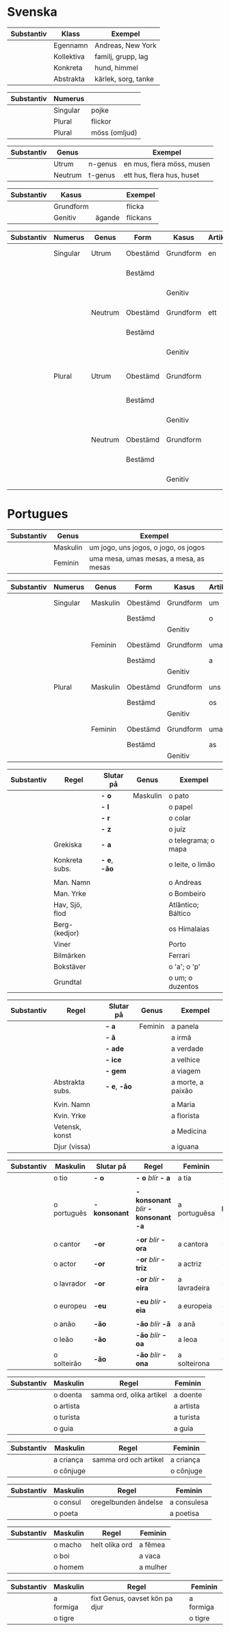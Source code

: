 # Svenska

|  Substantiv  | Klass      | Exempel             |
| ------------ | ---------- | ------------------- |
|              | Egennamn   | Andreas, New York   |
|              | Kollektiva | familj, grupp, lag  |
|              | Konkreta   | hund, himmel        |
|              | Abstrakta  | kärlek, sorg, tanke |

|  Substantiv  | Numerus    |               | 
| ------------ | ---------- | ------------- |
|              | Singular   | pojke         |
|              | Plural     | flickor       |
|              | Plural     | möss (omljud) |

|  Substantiv  | Genus      |         | Exempel                   |
| ------------ | ---------- | ------- | ------------------------- |
|              | Utrum      | n-genus | en mus, flera möss, musen |
|              | Neutrum    | t-genus | ett hus, flera hus, huset |


|  Substantiv  | Kasus      |         | Exempel  |
| ------------ | ---------- | ------- | ---------|
|              | Grundform  |         | flicka   |
|              | Genitiv    | ägande  | flickans |


|  Substantiv  | Numerus   | Genus     | Form          | Kasus      | Artikel | Exempel             |
| ------------ | --------- | --------- | ------------- | ---------- | --------| ------------------- |
|              |  Singular | Utrum     | Obestämd      | Grundform  | en      | en hund, en familj  |
|              |           |           | Bestämd       |            |         | hunden, familjen    |
|              |           |           |               | Genitiv    |         | hundens, mannens    |
|              |           | Neutrum   | Obestämd      | Grundform  | ett     | ett hus, ett fartyg |
|              |           |           | Bestämd       |            |         | huset, fartyget     |
|              |           |           |               | Genitiv    |         | husets, fartygets   |
|              |  Plural   | Utrum     | Obestämd      | Grundform  |         | barn, flera flickor |
|              |           |           | Bestämd       |            |         | barnen, flickorna   |
|              |           |           |               | Genitiv    |         | barnens, flickornas |
|              |           | Neutrum   | Obestämd      | Grundform  |         | flera hus, fartyg   |
|              |           |           | Bestämd       |            |         | husen, fartygen     |
|              |           |           |               | Genitiv    |         | husens, fartygens   |

# Portugues

|  Substantiv  | Genus      | Exempel                                |
| ------------ | ---------- | -------------------------------------- |
|              | Maskulin   | um jogo, uns jogos, o jogo, os jogos   |
|              | Feminin    | uma mesa, umas mesas, a mesa, as mesas |


|  Substantiv  | Numerus   | Genus     | Form          | Kasus      | Artikel | Exempel             |
| ------------ | --------- | --------- | ------------- | ---------- | ------- | ------------------- |
|              |  Singular | Maskulin  | Obestämd      | Grundform  | um      | um jardim           |
|              |           |           | Bestämd       |            | o       | o sol               |
|              |           |           |               | Genitiv    |         |                     |
|              |           | Feminin   | Obestämd      | Grundform  | uma     | uma escova          |
|              |           |           | Bestämd       |            | a       | a colega            |
|              |           |           |               | Genitiv    |         |                     |
|              |  Plural   | Maskulin  | Obestämd      | Grundform  | uns     | uns discos          |
|              |           |           | Bestämd       |            | os      | os ovos             |
|              |           |           |               | Genitiv    |         |                     |
|              |           | Feminin   | Obestämd      | Grundform  | umas    | umas praias         |
|              |           |           | Bestämd       |            | as      | as luzes            |
|              |           |           |               | Genitiv    |         |                     |


|  Substantiv  | Regel          | Slutar på        | Genus      | Exempel             |
| ------------ | -------------- | ---------------- | ---------- | ------------------- |
|              |                | **- o**          | Maskulin   | o pato              |
|              |                | **- l**          |            | o papel             |
|              |                | **- r**          |            | o colar             |
|              |                | **- z**          |            | o juíz              |
|              | Grekiska       | **- a**          |            | o telegrama; o mapa |
|              | Konkreta subs. | **- e**, **-âo** |            | o leite, o limâo    |
|              |                |                  |            |                     |
|              | Man. Namn      |                  |            | o Andreas           |
|              | Man. Yrke      |                  |            | o Bombeiro          |
|              | Hav, Sjö, flod |                  |            | Atlântico; Báltico  |
|              | Berg-(kedjor)  |                  |            | os Himalaias        |
|              | Viner          |                  |            | Porto               |
|              | Bilmärken      |                  |            | Ferrari             |
|              | Bokstäver      |                  |            | o 'a'; o 'p'        |
|              | Grundtal       |                  |            | o um; o duzentos    |

|  Substantiv  | Regel          | Slutar på        | Genus      | Exempel             |
| ------------ | -------------- | ---------------- | ---------- | ------------------- |
|              |                | **- a**          | Feminin    | a panela            |
|              |                | **- ã**          |            | a irmã              |
|              |                | **- ade**        |            | a verdade           |
|              |                | **- ice**        |            | a velhice           |
|              |                | **- gem**        |            | a viagem            |
|              | Abstrakta subs.| **- e**, **-âo** |            | a morte, a paixão   |
|              |                |                  |            |                     |
|              | Kvin. Namn     |                  |            | a Maria             |
|              | Kvin. Yrke     |                  |            | a florista          |
|              | Vetensk, konst |                  |            | a Medicina          |
|              | Djur (vissa)   |                  |            | a iguana            |

|  Substantiv  | Maskulin       | Slutar på       | Regel                                    | Feminin       | Slutar på               |
| ------------ | -------------- | --------------- | ---------------------------------------- | ------------- | ----------------------- |
|              |  o tio         | **- o**         | **- o** _blir_ **- a**                   | a tia         | **- a**                 |
|              |                |                 |                                          |               |                         |
|              |  o português   | **-konsonant**  | **-konsonant** _blir_ **-konsonant -a**  | a portuguêsa  | **-konsonant -a**       |
|              |                |                 |                                          |               |                         |
|              |  o cantor      | **-or**         | **-or** _blir_ **-ora**                  | a cantora     | **-ora**                |
|              |  o actor       | **-or**         | **-or** _blir_ **-triz**                 | a actriz      | **-triz**               |
|              |  o lavrador    | **-or**         | **-or** _blir_ **-eira**                 | a lavradeira  | **-eira**               |
|              |                |                 |                                          |               |                         |
|              |  o europeu     | **-eu**         | **-eu** _blir_ **-eia**                  | a europeia    | **-eia**                |
|              |                |                 |                                          |               |                         |
|              |  o anão        | **-ão**         | **-ão** _blir_ **-ã**                    | a anã         | **-ã**                  |
|              |  o leão        | **-ão**         | **-ão** _blir_ **-oa**                   | a leoa        | **-oa**                 |
|              |  o solteirão   | **-ão**         | **-ão** _blir_ **-ona**                  | a solteirona  | **-ona**                |


|  Substantiv  | Maskulin       | Regel                      | Feminin     |  
| ------------ | -------------- | -------------------------- | ----------- | 
|              | o doenta       | samma ord, olika artikel   | a doente    | 
|              | o artista      |                            | a artista   | 
|              | o turista      |                            | a turista   | 
|              | o guia         |                            | a guia      | 

|  Substantiv  | Maskulin       | Regel                      | Feminin     |  
| ------------ | -------------- | -------------------------- | ----------- | 
|              | a criança      | samma ord och artikel      | a criança   | 
|              | o cônjuge      |                            | o cônjuge   | 

|  Substantiv  | Maskulin       | Regel                      | Feminin     |  
| ------------ | -------------- | -------------------------- | ----------- | 
|              | o consul       | oregelbunden ändelse       | a consulesa | 
|              | o poeta        |                            | a poetisa   | 

|  Substantiv  | Maskulin       | Regel                      | Feminin     |  
| ------------ | -------------- | -------------------------- | ----------- | 
|              | o macho        | helt olika ord             | a fêmea     | 
|              | o boi          |                            | a vaca      | 
|              | o homem        |                            | a mulher    | 

|  Substantiv  | Maskulin       | Regel                          | Feminin     |  
| ------------ | -------------- | ------------------------------ | ----------- | 
|              | a formiga      | fixt Genus, oavset kön pa djur | a formiga   | 
|              | o tigre        |                                | o tigre     | 





